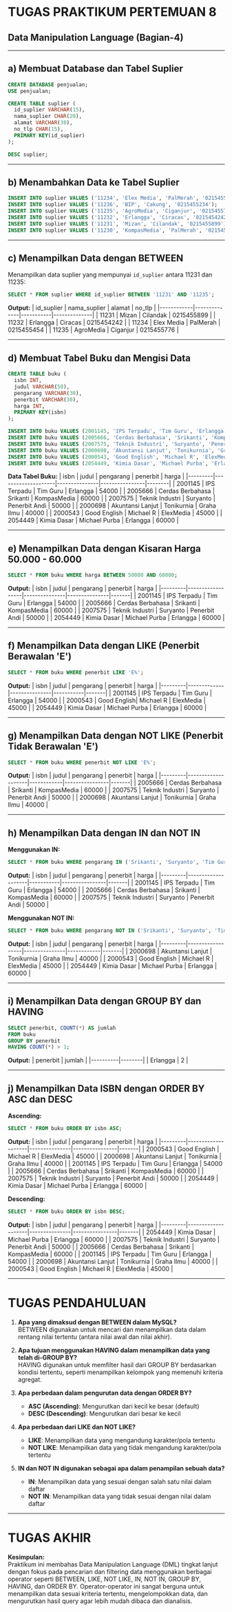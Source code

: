 # TUGAS PRAKTIKUM PERTEMUAN 8
## Data Manipulation Language (Bagian-4)

---

## a) Membuat Database dan Tabel Suplier

```sql
CREATE DATABASE penjualan;
USE penjualan;

CREATE TABLE suplier (
  id_suplier VARCHAR(15),
  nama_suplier CHAR(20),
  alamat VARCHAR(30),
  no_tlp CHAR(15),
  PRIMARY KEY(id_suplier)
);

DESC suplier;
```

---

## b) Menambahkan Data ke Tabel Suplier

```sql
INSERT INTO suplier VALUES ('11234', 'Elex Media', 'PalMerah', '0215455454');
INSERT INTO suplier VALUES ('11236', 'BIP', 'Cakung', '0215455234');
INSERT INTO suplier VALUES ('11235', 'AgroMedia', 'Ciganjur', '0215455776');
INSERT INTO suplier VALUES ('11232', 'Erlangga', 'Ciracas', '0215454242');
INSERT INTO suplier VALUES ('11231', 'Mizan', 'Cilandak', '0215455899');
INSERT INTO suplier VALUES ('11230', 'KompasMedia', 'PalMerah', '0215455433');
```

---

## c) Menampilkan Data dengan BETWEEN

Menampilkan data suplier yang mempunyai `id_suplier` antara 11231 dan 11235:

```sql
SELECT * FROM suplier WHERE id_suplier BETWEEN '11231' AND '11235';
```

**Output:**
| id_suplier | nama_suplier | alamat    | no_tlp       |
|------------|--------------|-----------|--------------|
| 11231      | Mizan        | Cilandak  | 0215455899   |
| 11232      | Erlangga     | Ciracas   | 0215454242   |
| 11234      | Elex Media   | PalMerah  | 0215455454   |
| 11235      | AgroMedia    | Ciganjur  | 0215455776   |

---

## d) Membuat Tabel Buku dan Mengisi Data

```sql
CREATE TABLE buku (
  isbn INT,
  judul VARCHAR(50),
  pengarang VARCHAR(30),
  penerbit VARCHAR(30),
  harga INT,
  PRIMARY KEY(isbn)
);

INSERT INTO buku VALUES (2001145, 'IPS Terpadu', 'Tim Guru', 'Erlangga', 54000);
INSERT INTO buku VALUES (2005666, 'Cerdas Berbahasa', 'Srikanti', 'KompasMedia', 60000);
INSERT INTO buku VALUES (2007575, 'Teknik Industri', 'Suryanto', 'Penerbit Andi', 50000);
INSERT INTO buku VALUES (2000698, 'Akuntansi Lanjut', 'Tonikurnia', 'Graha Ilmu', 40000);
INSERT INTO buku VALUES (2000543, 'Good English', 'Michael R', 'ElexMedia', 45000);
INSERT INTO buku VALUES (2054449, 'Kimia Dasar', 'Michael Purba', 'Erlangga', 60000);
```

**Data Tabel Buku:**
| isbn    | judul              | pengarang     | penerbit       | harga  |
|---------|--------------------|---------------|----------------|--------|
| 2001145 | IPS Terpadu        | Tim Guru      | Erlangga       | 54000  |
| 2005666 | Cerdas Berbahasa   | Srikanti      | KompasMedia    | 60000  |
| 2007575 | Teknik Industri    | Suryanto      | Penerbit Andi  | 50000  |
| 2000698 | Akuntansi Lanjut   | Tonikurnia    | Graha Ilmu     | 40000  |
| 2000543 | Good English       | Michael R     | ElexMedia      | 45000  |
| 2054449 | Kimia Dasar        | Michael Purba | Erlangga       | 60000  |

---

## e) Menampilkan Data dengan Kisaran Harga 50.000 - 60.000

```sql
SELECT * FROM buku WHERE harga BETWEEN 50000 AND 60000;
```

**Output:**
| isbn    | judul            | pengarang     | penerbit      | harga |
|---------|------------------|---------------|---------------|-------|
| 2001145 | IPS Terpadu      | Tim Guru      | Erlangga      | 54000 |
| 2005666 | Cerdas Berbahasa | Srikanti      | KompasMedia   | 60000 |
| 2007575 | Teknik Industri  | Suryanto      | Penerbit Andi | 50000 |
| 2054449 | Kimia Dasar      | Michael Purba | Erlangga      | 60000 |

---

## f) Menampilkan Data dengan LIKE (Penerbit Berawalan 'E')

```sql
SELECT * FROM buku WHERE penerbit LIKE 'E%';
```

**Output:**
| isbn    | judul       | pengarang     | penerbit  | harga |
|---------|-------------|---------------|-----------|-------|
| 2001145 | IPS Terpadu | Tim Guru      | Erlangga  | 54000 |
| 2000543 | Good English| Michael R     | ElexMedia | 45000 |
| 2054449 | Kimia Dasar | Michael Purba | Erlangga  | 60000 |

---

## g) Menampilkan Data dengan NOT LIKE (Penerbit Tidak Berawalan 'E')

```sql
SELECT * FROM buku WHERE penerbit NOT LIKE 'E%';
```

**Output:**
| isbn    | judul              | pengarang  | penerbit       | harga |
|---------|--------------------|------------|----------------|-------|
| 2005666 | Cerdas Berbahasa   | Srikanti   | KompasMedia    | 60000 |
| 2007575 | Teknik Industri    | Suryanto   | Penerbit Andi  | 50000 |
| 2000698 | Akuntansi Lanjut   | Tonikurnia | Graha Ilmu     | 40000 |

---

## h) Menampilkan Data dengan IN dan NOT IN

**Menggunakan IN:**
```sql
SELECT * FROM buku WHERE pengarang IN ('Srikanti', 'Suryanto', 'Tim Guru');
```

**Output:**
| isbn    | judul              | pengarang | penerbit       | harga |
|---------|--------------------|-----------|----------------|-------|
| 2001145 | IPS Terpadu        | Tim Guru  | Erlangga       | 54000 |
| 2005666 | Cerdas Berbahasa   | Srikanti  | KompasMedia    | 60000 |
| 2007575 | Teknik Industri    | Suryanto  | Penerbit Andi  | 50000 |

**Menggunakan NOT IN:**
```sql
SELECT * FROM buku WHERE pengarang NOT IN ('Srikanti', 'Suryanto', 'Tim Guru');
```

**Output:**
| isbn    | judul            | pengarang     | penerbit   | harga |
|---------|------------------|---------------|------------|-------|
| 2000698 | Akuntansi Lanjut | Tonikurnia    | Graha Ilmu | 40000 |
| 2000543 | Good English     | Michael R     | ElexMedia  | 45000 |
| 2054449 | Kimia Dasar      | Michael Purba | Erlangga   | 60000 |

---

## i) Menampilkan Data dengan GROUP BY dan HAVING

```sql
SELECT penerbit, COUNT(*) AS jumlah 
FROM buku 
GROUP BY penerbit 
HAVING COUNT(*) > 1;
```

**Output:**
| penerbit | jumlah |
|----------|--------|
| Erlangga | 2      |

---

## j) Menampilkan Data ISBN dengan ORDER BY ASC dan DESC

**Ascending:**
```sql
SELECT * FROM buku ORDER BY isbn ASC;
```

**Output:**
| isbn    | judul              | pengarang     | penerbit       | harga |
|---------|--------------------|---------------|----------------|-------|
| 2000543 | Good English       | Michael R     | ElexMedia      | 45000 |
| 2000698 | Akuntansi Lanjut   | Tonikurnia    | Graha Ilmu     | 40000 |
| 2001145 | IPS Terpadu        | Tim Guru      | Erlangga       | 54000 |
| 2005666 | Cerdas Berbahasa   | Srikanti      | KompasMedia    | 60000 |
| 2007575 | Teknik Industri    | Suryanto      | Penerbit Andi  | 50000 |
| 2054449 | Kimia Dasar        | Michael Purba | Erlangga       | 60000 |

**Descending:**
```sql
SELECT * FROM buku ORDER BY isbn DESC;
```

**Output:**
| isbn    | judul              | pengarang     | penerbit       | harga |
|---------|--------------------|---------------|----------------|-------|
| 2054449 | Kimia Dasar        | Michael Purba | Erlangga       | 60000 |
| 2007575 | Teknik Industri    | Suryanto      | Penerbit Andi  | 50000 |
| 2005666 | Cerdas Berbahasa   | Srikanti      | KompasMedia    | 60000 |
| 2001145 | IPS Terpadu        | Tim Guru      | Erlangga       | 54000 |
| 2000698 | Akuntansi Lanjut   | Tonikurnia    | Graha Ilmu     | 40000 |
| 2000543 | Good English       | Michael R     | ElexMedia      | 45000 |

---

# TUGAS PENDAHULUAN

1. **Apa yang dimaksud dengan BETWEEN dalam MySQL?**  
   BETWEEN digunakan untuk mencari dan menampilkan data dalam rentang nilai tertentu (antara nilai awal dan nilai akhir).

2. **Apa tujuan menggunakan HAVING dalam menampilkan data yang telah di-GROUP BY?**  
   HAVING digunakan untuk memfilter hasil dari GROUP BY berdasarkan kondisi tertentu, seperti menampilkan kelompok yang memenuhi kriteria agregat.

3. **Apa perbedaan dalam pengurutan data dengan ORDER BY?**  
   - **ASC (Ascending)**: Mengurutkan dari kecil ke besar (default)
   - **DESC (Descending)**: Mengurutkan dari besar ke kecil

4. **Apa perbedaan dari LIKE dan NOT LIKE?**  
   - **LIKE**: Menampilkan data yang mengandung karakter/pola tertentu
   - **NOT LIKE**: Menampilkan data yang tidak mengandung karakter/pola tertentu

5. **IN dan NOT IN digunakan sebagai apa dalam penampilan sebuah data?**  
   - **IN**: Menampilkan data yang sesuai dengan salah satu nilai dalam daftar
   - **NOT IN**: Menampilkan data yang tidak sesuai dengan nilai dalam daftar

---

# TUGAS AKHIR

**Kesimpulan:**  
Praktikum ini membahas Data Manipulation Language (DML) tingkat lanjut dengan fokus pada pencarian dan filtering data menggunakan berbagai operator seperti BETWEEN, LIKE, NOT LIKE, IN, NOT IN, GROUP BY, HAVING, dan ORDER BY. Operator-operator ini sangat berguna untuk menampilkan data sesuai kriteria tertentu, mengelompokkan data, dan mengurutkan hasil query agar lebih mudah dibaca dan dianalisis.